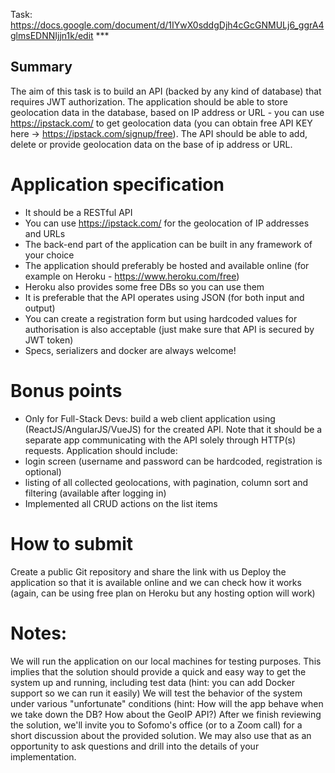 

Task:  https://docs.google.com/document/d/1IYwX0sddgDjh4cGcGNMULj6_ggrA4glmsEDNNIjjn1k/edit ***


## Summary
The aim of this task is to build an API (backed by any kind of database) that requires JWT authorization. The application should be able to store geolocation data in the database, based on IP address or URL - you can use https://ipstack.com/ to get geolocation data (you can obtain free API KEY here -> https://ipstack.com/signup/free). The API should be able to add, delete or provide geolocation data on the base of ip address or URL. 

# Application specification
* It should be a RESTful API
* You can use https://ipstack.com/ for the geolocation of IP addresses and URLs
* The back-end part of the application can be built in any framework of your choice
* The application should preferably be hosted and available online (for example on Heroku - https://www.heroku.com/free)
* Heroku also provides some free DBs so you can use them
* It is preferable that the API operates using JSON (for both input and output)
* You can create a registration form but using hardcoded values for authorisation is also acceptable (just make sure that API is secured by JWT token)
* Specs, serializers and docker are always welcome!

# Bonus points
* Only for Full-Stack Devs: build a web client application using (ReactJS/AngularJS/VueJS) for the created API. Note that it should be a separate app communicating with the API solely through HTTP(s) requests. 
Application should include:
* login screen (username and password can be hardcoded, registration is optional)
* listing of all collected geolocations, with pagination, column sort and filtering (available after logging in)
* Implemented all CRUD actions on the list items

# How to submit
Create a public Git repository and share the link with us
Deploy the application so that it is available online and we can check how it works (again, can be using free plan on Heroku but any hosting option will work)

# Notes:
We will run the application on our local machines for testing purposes. This implies that the solution should provide a quick and easy way to get the system up and running, including test data (hint: you can add Docker support so we can run it easily)
We will test the behavior of the system under various "unfortunate" conditions (hint: How will the app behave when we take down the DB? How about the GeoIP API?)
After we finish reviewing the solution, we'll invite you to Sofomo's office (or to a Zoom call) for a short discussion about the provided solution. We may also use that as an opportunity to ask questions and drill into the details of your implementation.


